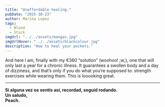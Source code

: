 ```yaml
---
title: "Unaffordable healing."
pubDate: "2025-10-23"
author: Marina Lopez
tags:
  - Blood
  - Stuck
imgUrl: "../../assets/mangas.jpg"
imgUrlHover: "../../assets/blackcolour.jpg"
description: "How to heal your pockets."
---
```


And here I am, finally with my €360 “solution” (woohoo! ;w;), one that will only last a year for a chronic illness. It guarantees a swollen body and a day of dizziness, and that’s only if you do what you’re supposed to: strength exercises while wearing them.
This is looooking great.

---

**Si alguna vez os sentís así, recordad, seguid rodando.  
Un saludo,  
Peach.**

